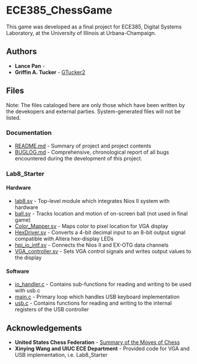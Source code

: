 # ECE385_ChessGame
This game was developed as a final project for ECE385, Digital Systems Laboratory, at the University of Illinois at Urbana-Champaign. 

## Authors
* **Lance Pan** - []()
* **Griffin A. Tucker**  - [GTucker2](https://github.com/GTucker2)

## Files

Note: The files cataloged here are only those which have been written by the devekopers and external parties. System-generated files will not be listed.

### Documentation
* [README.md](https://github.com/GTucker2/ECE385_ChessGame/blob/master/README.md) - Summary of project and project contents
* [BUGLOG.md](https://github.com/GTucker2/ECE385_ChessGame/blob/master/BUGLOG.md) - Comprehensive, chronological report of all bugs encountered during the development of this project.

### Lab8_Starter
#### Hardware
* [lab8.sv](https://github.com/GTucker2/ECE385_ChessGame/blob/master/Lab8_Starter/Lab8_provided/lab8.sv) - Top-level module which integrates Nios II system with hardware
* [ball.sv](https://github.com/GTucker2/ECE385_ChessGame/blob/master/Lab8_Starter/Lab8_provided/ball.sv) - Tracks location and motion of on-screen ball (not used in final game)
* [Color_Mapper.sv](https://github.com/GTucker2/ECE385_ChessGame/blob/master/Lab8_Starter/Lab8_provided/Color_Mapper.sv) - Maps color to pixel location for VGA display
* [HexDriver.sv](https://github.com/GTucker2/ECE385_ChessGame/blob/master/Lab8_Starter/Lab8_provided/HexDriver.sv) - Converts a 4-bit decimal input to an 8-bit output signal compatible with Altera hex-display LEDs
* [hpi_io_intf.sv](https://github.com/GTucker2/ECE385_ChessGame/blob/master/Lab8_Starter/Lab8_provided/hpi_io_intf.sv) - Connects the Nios II and EX-OTG data channels
* [VGA_controller.sv](https://github.com/GTucker2/ECE385_ChessGame/blob/master/Lab8_Starter/Lab8_provided/VGA_controller.sv) - Sets VGA control signals and writes output values to the display
#### Software 
* [io_handler.c](https://github.com/GTucker2/ECE385_ChessGame/blob/master/Lab8_Starter/Lab8_provided/software/usb_kb/io_handler.c) - Contains sub-functions for reading and writing to be used with usb.c
* [main.c](https://github.com/GTucker2/ECE385_ChessGame/blob/master/Lab8_Starter/Lab8_provided/software/usb_kb/main.c) - Primary loop which handles USB keyboard implementation
* [usb.c](https://github.com/GTucker2/ECE385_ChessGame/blob/master/Lab8_Starter/Lab8_provided/software/usb_kb/usb.c) - Contains functions for reading and writing to the internal registers of the USB controller

## Acknowledgements
* **United States Chess Federation** - [Summary of the Moves of Chess](http://www.uschess.org/docs/forms/LetsPlay.pdf)
* **Xinying Wang and UIUC ECE Department** - Provided code for VGA and USB implementation, i.e. Lab8_Starter
